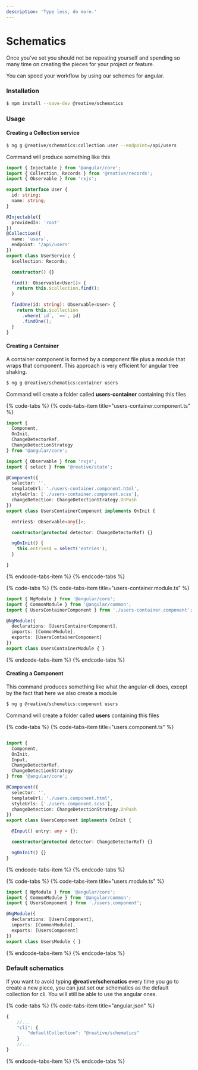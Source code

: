 ```yaml
---
description: 'Type less, do more.'
---
```


# Schematics

Once you’ve set you should not be repeating yourself and spending so many time on creating the pieces for your project or feature.

You can speed your workflow by using our schemes for angular.

### Installation

```bash
$ npm install --save-dev @reative/schematics
```

### Usage

#### Creating a Collection service

```bash
$ ng g @reative/schematics:collection user --endpoint=/api/users
```

Command will produce something like this

```typescript
import { Injectable } from '@angular/core';
import { Collection, Records } from '@reative/records';
import { Observable } from 'rxjs';

export interface User {
  id: string;
  name: string;
}

@Injectable({
  providedIn: 'root'
})
@Collection({
  name: 'users',
  endpoint: '/api/users'
})
export class UserService {
  $collection: Records;

  constructor() {}

  find(): Observable<User[]> {
    return this.$collection.find();
  }

  findOne(id: string): Observable<User> {
    return this.$collection
      .where(`id`, `==`, id)
      .findOne();
  }
}
```



#### Creating a Container

A container component is formed by a component file plus a module that wraps that component. This approach is very efficient for angular tree shaking.

```bash
$ ng g @reative/schematics:container users
```

Command will create a folder called **users-container** containing this files

{% code-tabs %}
{% code-tabs-item title="users-container.component.ts" %}
```typescript
import {
  Component,
  OnInit,
  ChangeDetectorRef,
  ChangeDetectionStrategy
} from '@angular/core';

import { Observable } from 'rxjs';
import { select } from '@reative/state';

@Component({
  selector: '',
  templateUrl: './users-container.component.html',
  styleUrls: ['./users-container.component.scss'],
  changeDetection: ChangeDetectionStrategy.OnPush
})
export class UsersContainerComponent implements OnInit {

  entries$: Observable<any[]>;

  constructor(protected detector: ChangeDetectorRef) {}

  ngOnInit() {
    this.entries$ = select('entries');
  }

}

```
{% endcode-tabs-item %}
{% endcode-tabs %}

{% code-tabs %}
{% code-tabs-item title="users-container.module.ts" %}
```typescript
import { NgModule } from '@angular/core';
import { CommonModule } from '@angular/common';
import { UsersContainerComponent } from './users-container.component';

@NgModule({
  declarations: [UsersContainerComponent],
  imports: [CommonModule],
  exports: [UsersContainerComponent]
})
export class UsersContainerModule { }
```
{% endcode-tabs-item %}
{% endcode-tabs %}



#### Creating a Component

This command produces something like what the angular-cli does, except by the fact that here we also create a module

```bash
$ ng g @reative/schematics:component users
```

Command will create a folder called **users** containing this files

{% code-tabs %}
{% code-tabs-item title="users.component.ts" %}
```typescript

import {
  Component,
  OnInit,
  Input,
  ChangeDetectorRef,
  ChangeDetectionStrategy
} from '@angular/core';

@Component({
  selector: '',
  templateUrl: './users.component.html',
  styleUrls: ['./users.component.scss'],
  changeDetection: ChangeDetectionStrategy.OnPush
})
export class UsersComponent implements OnInit {

  @Input() entry: any = {};

  constructor(protected detector: ChangeDetectorRef) {}

  ngOnInit() {}
}

```
{% endcode-tabs-item %}
{% endcode-tabs %}

{% code-tabs %}
{% code-tabs-item title="users.module.ts" %}
```typescript
import { NgModule } from '@angular/core';
import { CommonModule } from '@angular/common';
import { UsersComponent } from './users.component';

@NgModule({
  declarations: [UsersComponent],
  imports: [CommonModule],
  exports: [UsersComponent]
})
export class UsersModule { }
```
{% endcode-tabs-item %}
{% endcode-tabs %}



### Default schematics

If you want to avoid typing **@reative/schematics** every time you go to create a new piece, you can just set our schematics as the default collection for cli. You will still be able to use the angular ones. 

{% code-tabs %}
{% code-tabs-item title="angular.json" %}
```javascript
{
    //...
    "cli": {
        "defaultCollection": "@reative/schematics"
    }
    //...
}
```
{% endcode-tabs-item %}
{% endcode-tabs %}

